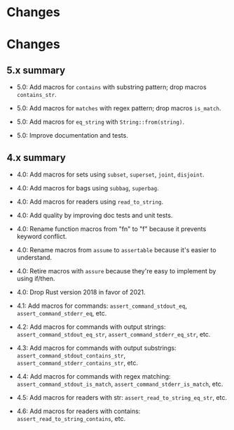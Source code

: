 # Changes


# Changes


## 5.x summary

* 5.0: Add macros for `contains` with substring pattern; drop macros `contains_str`.

* 5.0: Add macros for `matches` with regex pattern; drop macros `is_match`.

* 5.0: Add macros for `eq_string` with `String::from(string)`.

* 5.0: Improve documentation and tests.


## 4.x summary

* 4.0: Add macros for sets using `subset`, `superset`, `joint`, `disjoint`.

* 4.0: Add macros for bags using `subbag`, `superbag`.

* 4.0: Add macros for readers using `read_to_string`.

* 4.0: Add quality by improving doc tests and unit tests.

* 4.0: Rename function macros from "fn" to "f" because it prevents keyword conflict.

* 4.0: Rename macros from `assume` to `assertable` because it's easier to understand.

* 4.0: Retire macros with `assure` because they're easy to implement by using if/then.

* 4.0: Drop Rust version 2018 in favor of 2021.

* 4.1: Add macros for commands: `assert_command_stdout_eq`, `assert_command_stderr_eq`, etc.

* 4.2: Add macros for commands with output strings: `assert_command_stdout_eq_str`, `assert_command_stderr_eq_str`, etc.

* 4.3: Add macros for commands with output substrings: `assert_command_stdout_contains_str`, `assert_command_stderr_contains_str`, etc.

* 4.4: Add macros for commands with regex matching: `assert_command_stdout_is_match`, `assert_command_stderr_is_match`, etc.

* 4.5: Add macros for readers with str: `assert_read_to_string_eq_str`, etc.

* 4.6: Add macros for readers with contains: `assert_read_to_string_contains`, etc.
